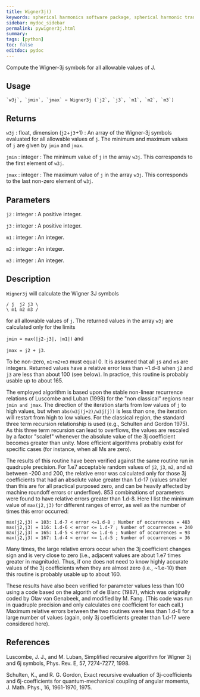 ```yaml
---
title: Wigner3j()
keywords: spherical harmonics software package, spherical harmonic transform, legendre functions, multitaper spectral analysis, fortran, Python, gravity, magnetic field
sidebar: mydoc_sidebar
permalink: pywigner3j.html
summary:
tags: [python]
toc: false
editdoc: pydoc
---
```


Compute the Wigner-3j symbols for all allowable values of J.

## Usage

```python
`w3j`, `jmin`, `jmax` = Wigner3j (`j2`, `j3`, `m1`, `m2`, `m3`)
```

## Returns

`w3j` : float, dimension (`j2`+`j3`+1)
:   An array of the Wigner-3j symbols evaluated for all allowable values of `j`. The minimum and maximum values of `j` are given by `jmin` and `jmax`.

`jmin` : integer
:   The minimum value of `j` in the array `w3j`. This corresponds to the first element of `w3j`.

`jmax` : integer
:   The maximum value of `j` in the array `w3j`. This corresponds to the last non-zero element of `w3j`.

## Parameters

`j2` : integer
:   A positive integer.

`j3` : integer
:   A positive integer.

`m1` : integer
:   An integer.

`m2` : integer
:   An integer.

`m3` : integer
:   An integer.

## Description

`Wigner3j` will calculate the Wigner 3J symbols

`/ j  j2 j3 \`  
`\ m1 m2 m3 /`

for all allowable values of `j`. The returned values in the array `w3j` are calculated only for the limits

`jmin = max(|j2-j3|, |m1|)`  and

`jmax = j2 + j3`.

To be non-zero, `m1+m2+m3` must equal 0. It is assumed that all `j`s and `m`s are integers. Returned values have a relative error less than ~1.d-8 when `j2` and `j3` are less than about 100 (see below). In practice, this routine is probably usable up to about 165.

The employed algorithm is based upon the stable non-linear recurrence relations of Luscombe and Luban (1998) for the "non classical" regions near `jmin and jmax`. The direction of the iteration starts from low values of `j` to high values, but when `abs(w3j(j+2)/w3j(j))` is less than one, the iteration will restart from high to low values. For the classical region, the standard three term recursion relationship is used (e.g., Schulten and Gordon 1975). As this three term recursion can lead to overflows, the values are rescaled by a factor "scalef" whenever the absolute value of the 3j coefficient becomes greater than unity.  More efficient algorithms probably exist for specific cases (for instance, when all Ms are zero).

The results of this routine have been verified against the same routine run in quadruple precision. For 1.e7 acceptable random values of `j2`, `j3`, `m2`, and `m3` between -200 and 200, the relative error was calculated only for those 3j coefficients that had an absolute value greater than 1.d-17 (values smaller than this are for all practical purposed zero, and can be heavily affected by machine roundoff errors or underflow). 853 combinations of parameters were found to have relative errors greater than 1.d-8. Here I list the minimum value of `max(j2,j3)` for different ranges of error, as well as the number of times this error occurred:

`max(j2,j3) = 103: 1.d-7 < error <=1.d-8 ; Number of occurrences = 483`  
`max(j2,j3) = 116: 1.d-6 < error <= 1.d-7 ; Number of occurrences = 240`  
`max(j2,j3) = 165: 1.d-5 < error <= 1.d-6 ; Number of occurrences = 93`  
`max(j2,j3) = 167: 1.d-4 < error <= 1.d-5 ; Number of occurrences = 36`

Many times, the large relative errors occur when the 3j coefficient changes sign and is very close to zero (i.e., adjacent values are about 1.e7 times greater in magnitude). Thus, if one does not need to know highly accurate values of the 3j coefficients when they are almost zero (i.e., ~1.e-10) then this routine is probably usable up to about 160.

These results have also been verified for parameter values less than 100 using a code based on the algorith of de Blanc (1987), which was originally coded by Olav van Genabeek, and modified by M. Fang. (This code was run in quadruple precision and only calculates one coefficient for each call.) Maximum relative errors between the two routines were less than 1.d-8 for a large number of values (again, only 3j coefficients greater than 1.d-17 were considered here).

## References

Luscombe, J. J., and M. Luban, Simplified recursive algorithm for Wigner 3j and 6j symbols, Phys. Rev. E, 57, 7274-7277, 1998.

Schulten, K., and R. G. Gordon, Exact recursive evaluation of 3j-coefficients
and 6j-coefficients for quantum-mechanical coupling of angular momenta, J. Math. Phys., 16, 1961-1970, 1975.
